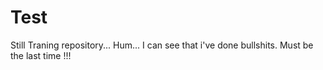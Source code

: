# Test
Still Traning repository...
Hum... I can see that i've done bullshits. Must be the last time !!!
